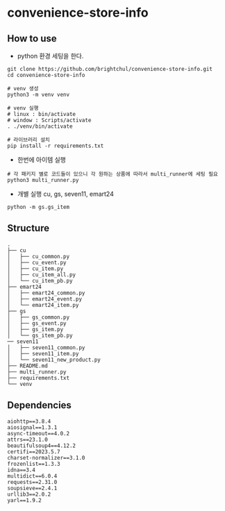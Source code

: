 # convenience-store-info

## How to use 

- python 환경 세팅을 한다.

```shell
git clone https://github.com/brightchul/convenience-store-info.git
cd convenience-store-info

# venv 생성
python3 -m venv venv

# venv 실행
# linux : bin/activate
# window : Scripts/activate
. ./venv/bin/activate  

# 라이브러리 설치
pip install -r requirements.txt
```

- 한번에 아이템 실행
```shell
# 각 패키지 별로 코드들이 있으니 각 원하는 상품에 따라서 multi_runner에 세팅 필요
python3 multi_runner.py 
```


- 개별 실행 cu, gs, seven11, emart24
```shell
python -m gs.gs_item 
```



## Structure

```
.
├── cu
│   ├── cu_common.py
│   ├── cu_event.py
│   ├── cu_item.py
│   ├── cu_item_all.py
│   └── cu_item_pb.py
├── emart24
│   ├── emart24_common.py
│   ├── emart24_event.py
│   └── emart24_item.py
├── gs
│   ├── gs_common.py
│   ├── gs_event.py
│   ├── gs_item.py
│   └── gs_item_pb.py
── seven11
│   ├── seven11_common.py
│   ├── seven11_item.py
│   └── seven11_new_product.py
├── README.md
├── multi_runner.py
├── requirements.txt
└── venv
```

## Dependencies

```
aiohttp==3.8.4
aiosignal==1.3.1
async-timeout==4.0.2
attrs==23.1.0
beautifulsoup4==4.12.2
certifi==2023.5.7
charset-normalizer==3.1.0
frozenlist==1.3.3
idna==3.4
multidict==6.0.4
requests==2.31.0
soupsieve==2.4.1
urllib3==2.0.2
yarl==1.9.2
```
